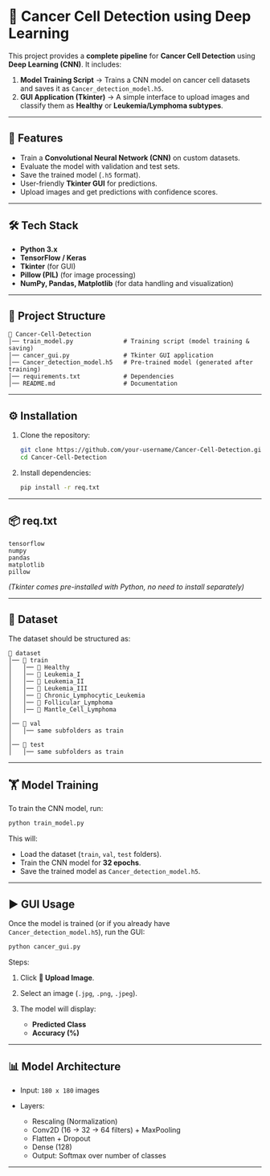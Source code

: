 # 🧪 Cancer Cell Detection using Deep Learning

This project provides a **complete pipeline** for **Cancer Cell Detection** using **Deep Learning (CNN)**.
It includes:

1. **Model Training Script** → Trains a CNN model on cancer cell datasets and saves it as `Cancer_detection_model.h5`.
2. **GUI Application (Tkinter)** → A simple interface to upload images and classify them as **Healthy** or **Leukemia/Lymphoma subtypes**.

---

## 🚀 Features

* Train a **Convolutional Neural Network (CNN)** on custom datasets.
* Evaluate the model with validation and test sets.
* Save the trained model (`.h5` format).
* User-friendly **Tkinter GUI** for predictions.
* Upload images and get predictions with confidence scores.

---

## 🛠️ Tech Stack

* **Python 3.x**
* **TensorFlow / Keras**
* **Tkinter** (for GUI)
* **Pillow (PIL)** (for image processing)
* **NumPy, Pandas, Matplotlib** (for data handling and visualization)

---

## 📂 Project Structure

```
📁 Cancer-Cell-Detection
│── train_model.py              # Training script (model training & saving)
│── cancer_gui.py               # Tkinter GUI application
│── Cancer_detection_model.h5   # Pre-trained model (generated after training)
│── requirements.txt            # Dependencies
│── README.md                   # Documentation
```

---

## ⚙️ Installation

1. Clone the repository:

   ```bash
   git clone https://github.com/your-username/Cancer-Cell-Detection.git
   cd Cancer-Cell-Detection
   ```

2. Install dependencies:

   ```bash
   pip install -r req.txt
   ```

---

## 📦 req.txt

```
tensorflow
numpy
pandas
matplotlib
pillow
```

*(Tkinter comes pre-installed with Python, no need to install separately)*

---

## 🧬 Dataset

The dataset should be structured as:

```
📁 dataset
│── 📁 train
│   │── 📁 Healthy
│   │── 📁 Leukemia_I
│   │── 📁 Leukemia_II
│   │── 📁 Leukemia_III
│   │── 📁 Chronic_Lymphocytic_Leukemia
│   │── 📁 Follicular_Lymphoma
│   │── 📁 Mantle_Cell_Lymphoma
│
│── 📁 val
│   │── same subfolders as train
│
│── 📁 test
│   │── same subfolders as train
```

---

## 🏋️ Model Training

To train the CNN model, run:

```bash
python train_model.py
```

This will:

* Load the dataset (`train`, `val`, `test` folders).
* Train the CNN model for **32 epochs**.
* Save the trained model as `Cancer_detection_model.h5`.

---

## ▶️ GUI Usage

Once the model is trained (or if you already have `Cancer_detection_model.h5`), run the GUI:

```bash
python cancer_gui.py
```

Steps:

1. Click **📁 Upload Image**.
2. Select an image (`.jpg`, `.png`, `.jpeg`).
3. The model will display:

   * **Predicted Class**
   * **Accuracy (%)**

---

## 📊 Model Architecture

* Input: `180 x 180` images
* Layers:

  * Rescaling (Normalization)
  * Conv2D (16 → 32 → 64 filters) + MaxPooling
  * Flatten + Dropout
  * Dense (128)
  * Output: Softmax over number of classes

---




